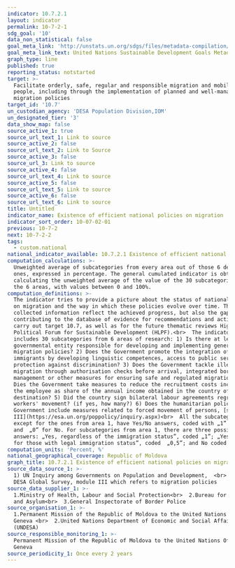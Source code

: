 ```yaml
---
indicator: 10.7.2.1
layout: indicator
permalink: 10-7-2-1
sdg_goal: '10'
data_non_statistical: false
goal_meta_link: 'http://unstats.un.org/sdgs/files/metadata-compilation/Metadata-Goal-10.pdf'
goal_meta_link_text: United Nations Sustainable Development Goals Metadata (pdf 564kB)
graph_type: line
published: true
reporting_status: notstarted
target: >-
  Facilitate orderly, safe, regular and responsible migration and mobility of
  people, including through the implementation of planned and well-managed
  migration policies
target_id: '10.7'
un_custodian_agency: 'DESA Population Division,IOM'
un_designated_tier: '3'
data_show_map: false
source_active_1: true
source_url_text_1: Link to source
source_active_2: false
source_url_text_2: Link to Source
source_active_3: false
source_url_3: Link to source
source_active_4: false
source_url_text_4: Link to source
source_active_5: false
source_url_text_5: Link to source
source_active_6: false
source_url_text_6: Link to source
title: Untitled
indicator_name: Existence of efficient national policies on migration
indicator_sort_order: 10-07-02-01
previous: 10-7-2
next: 10-7-2-2
tags:
  - custom.national
national_indicator_available: 10.7.2.1 Existence of efficient national policies on migration
computation_calculations: >-
  Unweighted average of subcategories from every area out of those 6 determined
  ones, expressed in percentage. The general cumulated indicator is obtained by
  calculating the unweighted average of the value of the 30 subcategories out of
  the 6 areas, with values between 0 and 100%.
computation_definitions: >-
  The indicator tries to provide a picture about the status of national policies
  on migration and the way in which these policies evolve over time. The
  collected information reflect the achieved progress, but also the gaps, hence
  contributing to the database of evidence for recommendations and actions to
  carry out target 10.7, as well as for the future thematic reviews High Level
  Political Forum for Sustainable Development (HLPF).<br>  The indicator
  includes 30 subcategories from 6 areas of research: 1) Is there at least one
  governmental entity responsible for developing and implementing general
  migration policies? 2) Does the Government promote the integration of
  immigrants by developing linguistic competences, access to public services and
  protection against discrimination? 3) Does the Government tackle illegal
  migration through authorisation checks before arrival, integrated border
  management or other measures for ensuring safe and regulated migration? 4)
  Dies the Government take measures to reduce the recruitment costs incurred by
  the employee as share of the annual income obtained in the country of
  destination? 5) Did the country sign bilateral labour agreements regrading
  workers' movement? (if yes, how many?) 6) Does the humanitarian policy of the
  Government include measures related to forced movement of persons, [see module
  III](https://esa.un.org/poppolicy/inquiry.aspx)<br>  All the subcategories,
  except for the ones from area 1, have Yes/No answers, coded with „1” for Yes
  and  „0” for No. For subcategories from area 1, there are three possible
  answers: „Yes, regardless of the immigration status”, coded „1”; „Yes, only
  for those with legal immigration status”, coded  „0,5”; and No coded „0”.
computation_units: 'Percent, %'
national_geographical_coverage: Republic of Moldova
graph_title: 10.7.2.1 Existence of efficient national policies on migration
source_data_source_1: >-
  1) UN Inquiry among Governments on Population and Development,  <br>  2) UN
  DESA Global Survey, module III which refers to migration policies
source_data_supplier_1: >-
  1.Ministry of Health, Labour and Social Protection<br>  2.Bureau for Migration
  and Asylum<br>  3.General Inspectorate of Border Police
source_organisation_1: >-
  1.Permanent Mission of the Republic of Moldova to the United Nations Office in
  Geneva <br>  2.United Nations Department of Economic and Social Affairs
  (UNDESA)
source_responsible_monitoring_1: >-
  Permanent Mission of the Republic of Moldova to the United Nations Office in
  Geneva
source_periodicity_1: Once every 2 years
---
```

